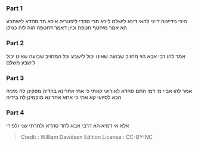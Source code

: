 
### Part 1
היכי נידיינוה דייני להאי דינא לישלם ליכא תרי סהדי ליפטריה איכא חד סהדא לישתבע הא אמר מיחטף חטפה וכיון דאמר דחטפה הוה ליה כגזלן

### Part 2
אמר להו רבי אבא הוי מחויב שבועה שאינו יכול לישבע וכל המחויב שבועה שאינו יכול לישבע משלם

### Part 3
אמר להו אביי מי דמי התם סהדא לאורועי קאתי כי אתי אחרינא בהדיה מפקינן לה מיניה הכא לסיועי קא אתי כי אתא אחרינא מוקמינן לה בידיה

### Part 4
אלא אי דמיא הא דרבי אבא לחד סהדא ולתרתי שני ולפירי

>Credit : William Davidson Edition
>License : CC-BY-NC